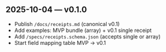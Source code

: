 ## 2025-10-04 — v0.1.0
- Publish `/docs/receipts.md` (canonical v0.1)
- Add examples: MVP bundle (array) + v0.1 single receipt
- Add `/specs/receipts.schema.json` (accepts single or array)
- Start field mapping table MVP → v0.1
